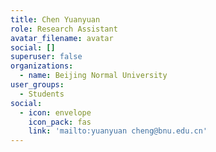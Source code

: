 ```yaml
---
title: Chen Yuanyuan
role: Research Assistant
avatar_filename: avatar
social: []
superuser: false
organizations:
  - name: Beijing Normal University
user_groups:
  - Students
social:
  - icon: envelope
    icon_pack: fas
    link: 'mailto:yuanyuan cheng@bnu.edu.cn'
---
```


